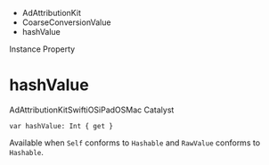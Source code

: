 

- AdAttributionKit
- CoarseConversionValue
-  hashValue 

Instance Property

# hashValue

AdAttributionKitSwiftiOSiPadOSMac Catalyst

``` source
var hashValue: Int { get }
```

Available when `Self` conforms to `Hashable` and `RawValue` conforms to `Hashable`.

